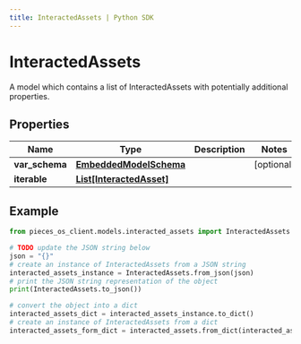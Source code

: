 ```yaml
---
title: InteractedAssets | Python SDK
---
```


# InteractedAssets

A model which contains a list of InteractedAssets with potentially additional properties.

## Properties

Name | Type | Description | Notes
------------ | ------------- | ------------- | -------------
**var_schema** | [**EmbeddedModelSchema**](EmbeddedModelSchema) |  | [optional] 
**iterable** | [**List[InteractedAsset]**](InteractedAsset) |  | 

## Example

```python
from pieces_os_client.models.interacted_assets import InteractedAssets

# TODO update the JSON string below
json = "{}"
# create an instance of InteractedAssets from a JSON string
interacted_assets_instance = InteractedAssets.from_json(json)
# print the JSON string representation of the object
print(InteractedAssets.to_json())

# convert the object into a dict
interacted_assets_dict = interacted_assets_instance.to_dict()
# create an instance of InteractedAssets from a dict
interacted_assets_form_dict = interacted_assets.from_dict(interacted_assets_dict)
```


